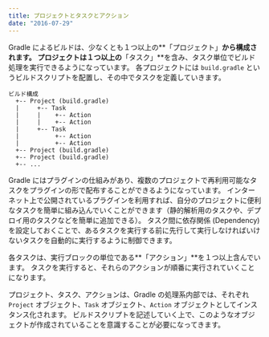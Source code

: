 ```yaml
---
title: プロジェクトとタスクとアクション
date: "2016-07-29"
---
```


Gradle によるビルドは、少なくとも１つ以上の**「プロジェクト」**から構成されます。
プロジェクトは１つ以上の**「タスク」**を含み、タスク単位でビルド処理を実行できるようになっています。
各プロジェクトには `build.gradle` というビルドスクリプトを配置し、その中でタスクを定義していきます。

```
ビルド構成
  +-- Project (build.gradle)
  |     +-- Task
  |     |    +-- Action
  |     |    +-- Action
  |     +-- Task
  |          +-- Action
  |          +-- Action
  +-- Project (build.gradle)
  +-- Project (build.gradle)
  +-- ...
```

Gradle にはプラグインの仕組みがあり、複数のプロジェクトで再利用可能なタスクをプラグインの形で配布することができるようになっています。
インターネット上で公開されているプラグインを利用すれば、自分のプロジェクトに便利なタスクを簡単に組み込んでいくことができます（静的解析用のタスクや、デプロイ用のタスクなどを簡単に追加できる）。
タスク間に依存関係 (Dependency) を設定しておくことで、あるタスクを実行する前に先行して実行しなければいけないタスクを自動的に実行するように制御できます。

各タスクは、実行ブロックの単位である**「アクション」**を１つ以上含んでいます。
タスクを実行すると、それらのアクションが順番に実行されていくことになります。

プロジェクト、タスク、アクションは、Gradle の処理系内部では、それぞれ `Project` オブジェクト、`Task` オブジェクト、`Action` オブジェクトとしてインスタンス化されます。
ビルドスクリプトを記述していく上で、このようなオブジェクトが作成されていることを意識することが必要になってきます。

